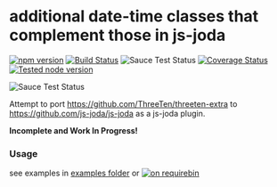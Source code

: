 additional date-time classes that complement those in js-joda
==============================================

[![npm version](https://badge.fury.io/js/js-joda-extra.svg)](https://badge.fury.io/js/js-joda-extra)
[![Build Status](https://travis-ci.org/js-joda/js-joda-extra.svg)](https://travis-ci.org/js-joda/js-joda-extra)
![Sauce Test Status](https://saucelabs.com/buildstatus/js-joda-extra)
[![Coverage Status](https://coveralls.io/repos/js-joda/js-joda-extra/badge.svg?branch=master&service=github)](https://coveralls.io/github/js-joda/js-joda-extra?branch=master)
[![Tested node version](https://img.shields.io/badge/tested_with-current_node_LTS-blue.svg?style=flat)]()

![Sauce Test Status](https://saucelabs.com/browser-matrix/js-joda-extra.svg)

Attempt to port https://github.com/ThreeTen/threeten-extra to https://github.com/js-joda/js-joda as a js-joda plugin.

**Incomplete and Work In Progress!**

### Usage ###

see examples in  [examples folder](examples/) or [![on requirebin](http://requirebin.com/badge.png)](http://requirebin.com/?gist=38e66bbb34d477a698be12f097a8a9f3)
